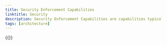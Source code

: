 ```yaml
---
title: Security Enforcement Capabilities
linktitle: Security
description: Security Enforcement Capabilities are capabilities typical provided by common architecture components.
tags: [architecture]
---
```


{{<children>}}
